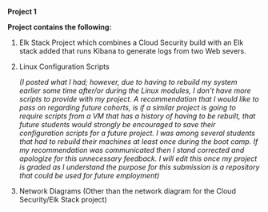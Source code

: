 **Project 1**

**Project contains the following:**
1) Elk Stack Project which combines a Cloud Security build with an Elk stack added that runs Kibana to generate logs from two Web severs.


2) Linux Configuration Scripts 

    *(I posted what I had; however, due to having to rebuild my system earlier some time after/or during the Linux modules, I don't have more scripts to provide      with my project. A recommendation that I would like to pass on regarding future cohorts, is if a similar project is going to require scripts from a VM that      has a history of having to be rebuilt, that future students would strongly  be encouraged to save their configuration scripts for a future project. I was        among several students that had to rebuild their machines at least once during the boot camp. If my recommendation was communicated then I stand corrected      and apologize for this unnecessary feedback. I will edit this once my project is graded as I understand the purpose for this submission is a repository          that could be used for future employment)*
    
 3) Network Diagrams (Other than the network diagram for the Cloud Security/Elk Stack project)
